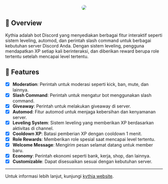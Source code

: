<p align="center">
    <a href="https://kenndeclouv.rf.gd">
    <!-- <img src="https://cdn.prod.website-files.com/6257adef93867e50d84d30e2/636e0b5061df29d55a92d945_full_logo_blurple_RGB.svg" border="0" width="400" style="margin:0 auto; border-radius: 10px"> -->
    <img src="https://files.catbox.moe/w7ympb.png" border="0"  style="margin:0 auto; border-radius: 10px">
    </a>
</p>
<!-- <br /> -->
<!-- PROJECT LOGO -->
<!-- <br /> -->


## 📖 Overview

<!-- [![Readme Card](https://github-readme-stats.vercel.app/api/pin/?username=kenndeclouv&repo=hanndeclouv&theme=tokyonight)](https://github.com/kenndeclouv)   -->
Kythia adalah bot Discord yang menyediakan berbagai fitur interaktif seperti sistem leveling, automod, dan perintah slash command untuk berbagai kebutuhan server Discord Anda. Dengan sistem leveling, pengguna mendapatkan XP setiap kali berinteraksi, dan diberikan reward berupa role tertentu setelah mencapai level tertentu.

## 📃 Features

- [x] **Moderation**: Perintah untuk moderasi seperti kick, ban, mute, dan lainnya.
- [x] **Slash Command**: Perintah untuk mengatur bot menggunakan slash command.
- [x] **Giveaway**: Perintah untuk melakukan giveaway di server.
- [x] **Automod**: Fitur automod untuk menjaga kebersihan dan kenyamanan server.
- [x] **Leveling System**: Sistem leveling yang memberikan XP berdasarkan aktivitas di channel.
- [x] **Cooldown XP**: Batasi pemberian XP dengan cooldown 1 menit.
- [x] **Role Rewards**: Memberikan role spesial saat mencapai level tertentu.
- [x] **Welcome Message**: Mengirim pesan selamat datang untuk member baru.
- [x] **Economy**: Perintah ekonomi seperti bank, kerja, shop, dan lainnya.
- [x] **Customizable**: Dapat disesuaikan sesuai dengan kebutuhan server.

---

Untuk informasi lebih lanjut, kunjungi [kythia website](https://kythia.my.id).